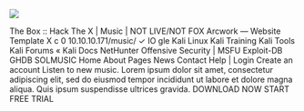 ![](Maszyny/Linux/OpenAdmin/Pasted%20image%2020210824174937.png)

The Box :: Hack The X
| Music | NOT LIVE/NOT FOX
Arcwork — Website Template X
c
0 10.10.10.171/music/
✓ IO
gle Kali Linux
Kali Training Kali Tools
Kali Forums « Kali Docs NetHunter Offensive Security | MSFU
Exploit-DB
GHDB
SOLMUSIC
Home
About
Pages
News
Contact
Help | Login
Create an account
Listen to
new music.
Lorem ipsum dolor sit amet, consectetur adipiscing elit, sed
do eiusmod tempor incididunt ut labore et dolore magna
aliqua. Quis ipsum suspendisse ultrices gravida.
DOWNLOAD NOW
START FREE TRIAL
